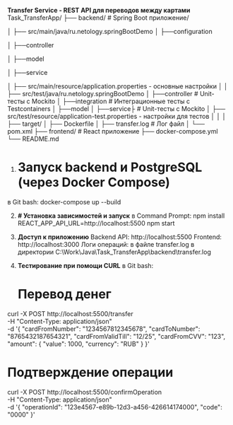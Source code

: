 **Transfer Service - REST API для переводов между картами**
Task_TransferApp/
├── backend/        # Spring Boot приложение/

│   ├── src/main/java/ru.netology.springBootDemo
│           ├──configuration

│           ├──controller

│           ├──model

│           ├──service

│   ├── src/main/resource/application.properties - основные настройки
│
│   ├── src/test/java/ru.netology.springBootDemo
│           ├──controller    # Unit-тесты с Mockito
│           ├──integration   # Интеграционные тесты с Testcontainers
│           ├──model
│           ├──service├      # Unit-тесты с Mockito
│   ├── src/test/resource/application-test.properties - настройки для тестов
│   │
│   ├── target/
│   ├── Dockerfile
│   ├── transfer.log        # Лог файл
│   └── pom.xml
├── frontend/               # React приложение
├── docker-compose.yml
└── README.md

1. # Запуск backend и PostgreSQL (через Docker Compose)
в Git bash:
docker-compose up --build

2. **# Установка зависимостей и запуск**
в Command Prompt:
npm install
REACT_APP_API_URL=http://localhost:5500 npm start

3. **Доступ к приложению**
Backend API: http://localhost:5500
Frontend: http://localhost:3000
Логи операций: в файле transfer.log в директории C:\Work\Java\Task_TransferApp\backend\transfer.log

4. **Тестирование при помощи CURL**
   в Git bash:
   # Перевод денег
curl -X POST http://localhost:5500/transfer \
  -H "Content-Type: application/json" \
  -d '{
    "cardFromNumber": "1234567812345678",
    "cardToNumber": "8765432187654321",
    "cardFromValidTill": "12/25",
    "cardFromCVV": "123",
    "amount": {
      "value": 1000,
      "currency": "RUB"
    }
  }'

# Подтверждение операции
curl -X POST http://localhost:5500/confirmOperation \
  -H "Content-Type: application/json" \
  -d '{
    "operationId": "123e4567-e89b-12d3-a456-426614174000",
    "code": "0000"
  }'
